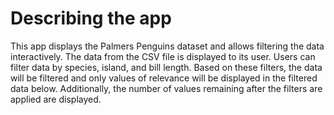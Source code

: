 # Describing the app

This app displays the Palmers Penguins dataset and allows filtering the data interactively. 
The data from the CSV file is displayed to its user. 
Users can filter data by species, island, and bill length.
Based on these filters, the data will be filtered and only values of relevance will be displayed in the filtered data below. 
Additionally, the number of values remaining after the filters are applied are displayed. 
